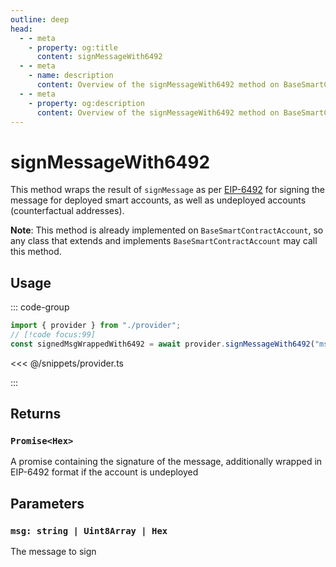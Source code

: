 ```yaml
---
outline: deep
head:
  - - meta
    - property: og:title
      content: signMessageWith6492
  - - meta
    - name: description
      content: Overview of the signMessageWith6492 method on BaseSmartContractAccount
  - - meta
    - property: og:description
      content: Overview of the signMessageWith6492 method on BaseSmartContractAccount
---
```


# signMessageWith6492

This method wraps the result of `signMessage` as per [EIP-6492](https://eips.ethereum.org/EIPS/eip-6492) for signing the message for deployed smart accounts, as well as undeployed accounts (counterfactual addresses).

**Note**: This method is already implemented on `BaseSmartContractAccount`, so any class that extends and implements `BaseSmartContractAccount` may call this method.

## Usage

::: code-group

```ts [example.ts]
import { provider } from "./provider";
// [!code focus:99]
const signedMsgWrappedWith6492 = await provider.signMessageWith6492("msg");
```

<<< @/snippets/provider.ts

:::

## Returns

### `Promise<Hex>`

A promise containing the signature of the message, additionally wrapped in EIP-6492 format if the account is undeployed

## Parameters

### `msg: string | Uint8Array | Hex`

The message to sign
